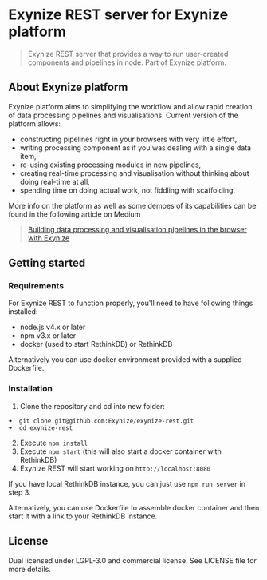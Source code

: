 # Exynize REST server for Exynize platform

> Exynize REST server that provides a way to run user-created components and pipelines in node. Part of Exynize platform.

## About Exynize platform

Exynize platform aims to simplifying the workflow and allow rapid creation of data processing pipelines and visualisations.
Current version of the platform allows:
- constructing pipelines right in your browsers with very little effort,
- writing processing component as if you was dealing with a single data item,
- re-using existing processing modules in new pipelines,
- creating real-time processing and visualisation without thinking about doing real-time at all,
- spending time on doing actual work, not fiddling with scaffolding.

More info on the platform as well as some demoes of its capabilities can be found in the following article on Medium
> [Building data processing and visualisation pipelines in the browser with Exynize](https://medium.com/the-data-experience/building-data-processing-and-visualisation-pipelines-in-the-browser-with-exynize-372ab15e848c#.cq73g7k7q)

## Getting started

### Requirements

For Exynize REST to function properly, you'll need to have following things installed:

- node.js v4.x or later
- npm v3.x or later
- docker (used to start RethinkDB) or RethinkDB

Alternatively you can use docker environment provided with a supplied Dockerfile.

### Installation

1. Clone the repository and cd into new folder:
```
➜  git clone git@github.com:Exynize/exynize-rest.git
➜  cd exynize-rest
```
2. Execute `npm install`
3. Execute `npm start` (this will also start a docker container with RethinkDB)
4. Exynize REST will start working on `http://localhost:8080`

If you have local RethinkDB instance, you can just use `npm run server` in step 3.

Alternatively, you can use Dockerfile to assemble docker container and then start it with a link to your RethinkDB instance.

## License

Dual licensed under LGPL-3.0 and commercial license.
See LICENSE file for more details.
